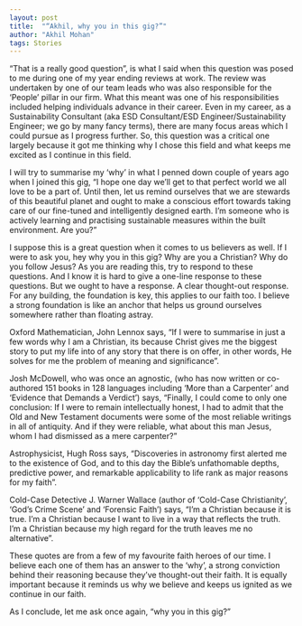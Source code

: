 ```yaml
---
layout: post
title:  "“Akhil, why you in this gig?”"
author: "Akhil Mohan"
tags: Stories
---
```

“That is a really good question”, is what I said when this question was posed to me during one of my year ending reviews at work. The review was undertaken by one of our team leads who was also responsible for the ‘People’ pillar in our firm. What this meant was one of his responsibilities included helping individuals advance in their career. Even in my career, as a Sustainability Consultant (aka ESD Consultant/ESD Engineer/Sustainability Engineer; we go by many fancy terms), there are many focus areas which I could pursue as I progress further. So, this question was a critical one largely because it got me thinking why I chose this field and what keeps me excited as I continue in this field.

I will try to summarise my ‘why’ in what I penned down couple of years ago when I joined this gig, “I hope one day we’ll get to that perfect world we all love to be a part of. Until then, let us remind ourselves that we are stewards of this beautiful planet and ought to make a conscious effort towards taking care of our fine-tuned and intelligently designed earth. I’m someone who is actively learning and practising sustainable measures within the built environment. Are you?”

I suppose this is a great question when it comes to us believers as well. If I were to ask you, hey why you in this gig? Why are you a Christian? Why do you follow Jesus? As you are reading this, try to respond to these questions. And I know it is hard to give a one-line response to these questions. But we ought to have a response. A clear thought-out response. For any building, the foundation is key, this applies to our faith too. I believe a strong foundation is like an anchor that helps us ground ourselves somewhere rather than floating astray.

Oxford Mathematician, John Lennox says, “If I were to summarise in just a few words why I am a Christian, its because Christ gives me the biggest story to put my life into of any story that there is on offer, in other words, He solves for me the problem of meaning and significance”.

Josh McDowell, who was once an agnostic, (who has now written or co-authored 151 books in 128 languages including ‘More than a Carpenter’ and ‘Evidence that Demands a Verdict’) says, “Finally, I could come to only one conclusion: If I were to remain intellectually honest, I had to admit that the Old and New Testament documents were some of the most reliable writings in all of antiquity. And if they were reliable, what about this man Jesus, whom I had dismissed as a mere carpenter?”

Astrophysicist, Hugh Ross says, “Discoveries in astronomy first alerted me to the existence of God, and to this day the Bible’s unfathomable depths, predictive power, and remarkable applicability to life rank as major reasons for my faith”.

Cold-Case Detective J. Warner Wallace (author of ‘Cold-Case Christianity’, ‘God’s Crime Scene’ and ‘Forensic Faith’) says, “I’m a Christian because it is true. I’m a Christian because I want to live in a way that reflects the truth. I’m a Christian because my high regard for the truth leaves me no alternative”.

These quotes are from a few of my favourite faith heroes of our time. I believe each one of them has an answer to the ‘why’, a strong conviction behind their reasoning because they’ve thought-out their faith. It is equally important because it reminds us why we believe and keeps us ignited as we continue in our faith.

As I conclude, let me ask once again, “why you in this gig?”
